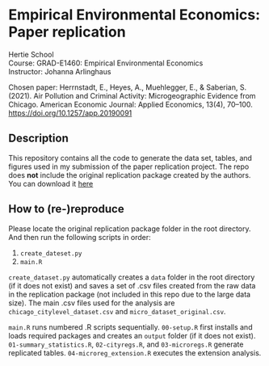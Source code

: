 # Empirical Environmental Economics: Paper replication

Hertie School  
Course: GRAD-E1460: Empirical Environmental Economics   
Instructor: Johanna Arlinghaus  

Chosen paper: Herrnstadt, E., Heyes, A., Muehlegger, E., & Saberian, S. (2021). Air Pollution and Criminal Activity: Microgeographic Evidence from Chicago. American Economic Journal: Applied Economics, 13(4), 70–100. https://doi.org/10.1257/app.20190091

## Description
This repository contains all the code to generate the data set, tables, and figures used in my submission of the paper replication project. The repo does **not** include the original replication package created by the authors. You can download it [here](https://www.openicpsr.org/openicpsr/project/119403/version/V1/view)

## How to (re-)reproduce 
Please locate the original replication package folder in the root directory. And then run the following scripts in order:  
1. `create_dateset.py`  
2. `main.R`

`create_dataset.py` automatically creates a `data` folder in the root directory (if it does not exist) and saves a set of .csv files created from the raw data in the replication package (not included in this repo due to the large data size). The main .csv files used for the analysis are `chicago_citylevel_dataset.csv` and `micro_dataset_original.csv`.  

`main.R` runs numbered .R scripts sequentially. `00-setup.R` first installs and loads required packages and creates an `output` folder (if it does not exist). `01-summary_statistics.R`, `02-cityregs.R`, and `03-microregs.R` generate replicated tables. `04-microreg_extension.R` executes the extension analysis.
